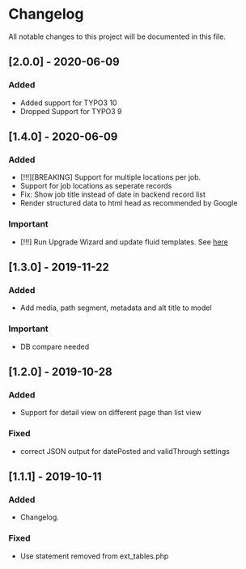 # Changelog
All notable changes to this project will be documented in this file.
## [2.0.0] - 2020-06-09
### Added
- Added support for TYPO3 10
- Dropped Support for TYPO3 9

## [1.4.0] - 2020-06-09
### Added
- [!!!][BREAKING] Support for multiple locations per job.
- Support for job locations as seperate records
- Fix: Show job title instead of date in backend record list
- Render structured data to html head as recommended by Google

### Important
- [!!!] Run Upgrade Wizard and update fluid templates. See [here](./README.md#update-from-13-to-higher-Versions)

## [1.3.0] - 2019-11-22
### Added
- Add media, path segment, metadata and alt title to model

### Important
- DB compare needed

## [1.2.0] - 2019-10-28
### Added
- Support for detail view on different page than list view

### Fixed
- correct JSON output for datePosted and validThrough settings

## [1.1.1] - 2019-10-11
### Added
- Changelog.

### Fixed
- Use statement removed from ext_tables.php
